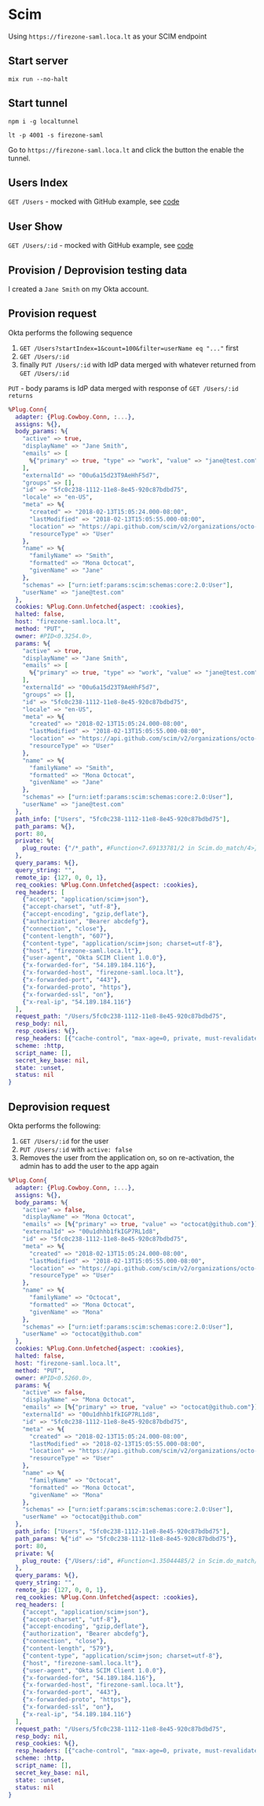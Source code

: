 # Scim

Using `https://firezone-saml.loca.lt` as your SCIM endpoint

## Start server

```
mix run --no-halt
```

## Start tunnel

```
npm i -g localtunnel
```

```
lt -p 4001 -s firezone-saml
```

Go to `https://firezone-saml.loca.lt` and click the button the enable the tunnel.

## Users Index

`GET /Users` - mocked with GitHub example, see [code](/lib/scim.ex#L16)

## User Show

`GET /Users/:id` - mocked with GitHub example, see [code](/lib/scim.ex#L62)


## Provision / Deprovision testing data

I created a `Jane Smith` on my Okta account.

## Provision request

Okta performs the following sequence

1. `GET /Users?startIndex=1&count=100&filter=userName eq "..."` first
1. `GET /Users/:id`
1. finally `PUT /Users/:id` with IdP data merged with whatever returned from `GET /Users/:id`

`PUT` - body params is IdP data merged with response of `GET /Users/:id returns`

```elixir
%Plug.Conn{
  adapter: {Plug.Cowboy.Conn, :...},
  assigns: %{},
  body_params: %{
    "active" => true,
    "displayName" => "Jane Smith",
    "emails" => [
      %{"primary" => true, "type" => "work", "value" => "jane@test.com"}
    ],
    "externalId" => "00u6a15d23T9AeHhF5d7",
    "groups" => [],
    "id" => "5fc0c238-1112-11e8-8e45-920c87bdbd75",
    "locale" => "en-US",
    "meta" => %{
      "created" => "2018-02-13T15:05:24.000-08:00",
      "lastModified" => "2018-02-13T15:05:55.000-08:00",
      "location" => "https://api.github.com/scim/v2/organizations/octo-org/Users/5fc0c238-1112-11e8-8e45-920c87bdbd75",
      "resourceType" => "User"
    },
    "name" => %{
      "familyName" => "Smith",
      "formatted" => "Mona Octocat",
      "givenName" => "Jane"
    },
    "schemas" => ["urn:ietf:params:scim:schemas:core:2.0:User"],
    "userName" => "jane@test.com"
  },
  cookies: %Plug.Conn.Unfetched{aspect: :cookies},
  halted: false,
  host: "firezone-saml.loca.lt",
  method: "PUT",
  owner: #PID<0.3254.0>,
  params: %{
    "active" => true,
    "displayName" => "Jane Smith",
    "emails" => [
      %{"primary" => true, "type" => "work", "value" => "jane@test.com"}
    ],
    "externalId" => "00u6a15d23T9AeHhF5d7",
    "groups" => [],
    "id" => "5fc0c238-1112-11e8-8e45-920c87bdbd75",
    "locale" => "en-US",
    "meta" => %{
      "created" => "2018-02-13T15:05:24.000-08:00",
      "lastModified" => "2018-02-13T15:05:55.000-08:00",
      "location" => "https://api.github.com/scim/v2/organizations/octo-org/Users/5fc0c238-1112-11e8-8e45-920c87bdbd75",
      "resourceType" => "User"
    },
    "name" => %{
      "familyName" => "Smith",
      "formatted" => "Mona Octocat",
      "givenName" => "Jane"
    },
    "schemas" => ["urn:ietf:params:scim:schemas:core:2.0:User"],
    "userName" => "jane@test.com"
  },
  path_info: ["Users", "5fc0c238-1112-11e8-8e45-920c87bdbd75"],
  path_params: %{},
  port: 80,
  private: %{
    plug_route: {"/*_path", #Function<7.69133781/2 in Scim.do_match/4>}
  },
  query_params: %{},
  query_string: "",
  remote_ip: {127, 0, 0, 1},
  req_cookies: %Plug.Conn.Unfetched{aspect: :cookies},
  req_headers: [
    {"accept", "application/scim+json"},
    {"accept-charset", "utf-8"},
    {"accept-encoding", "gzip,deflate"},
    {"authorization", "Bearer abcdefg"},
    {"connection", "close"},
    {"content-length", "607"},
    {"content-type", "application/scim+json; charset=utf-8"},
    {"host", "firezone-saml.loca.lt"},
    {"user-agent", "Okta SCIM Client 1.0.0"},
    {"x-forwarded-for", "54.189.184.116"},
    {"x-forwarded-host", "firezone-saml.loca.lt"},
    {"x-forwarded-port", "443"},
    {"x-forwarded-proto", "https"},
    {"x-forwarded-ssl", "on"},
    {"x-real-ip", "54.189.184.116"}
  ],
  request_path: "/Users/5fc0c238-1112-11e8-8e45-920c87bdbd75",
  resp_body: nil,
  resp_cookies: %{},
  resp_headers: [{"cache-control", "max-age=0, private, must-revalidate"}],
  scheme: :http,
  script_name: [],
  secret_key_base: nil,
  state: :unset,
  status: nil
}
```

## Deprovision request

Okta performs the following:

1. `GET /Users/:id` for the user
1. `PUT /Users/:id` with `active: false`
1. Removes the user from the application on, so on re-activation,
the admin has to add the user to the app again

```elixir
%Plug.Conn{
  adapter: {Plug.Cowboy.Conn, :...},
  assigns: %{},
  body_params: %{
    "active" => false,
    "displayName" => "Mona Octocat",
    "emails" => [%{"primary" => true, "value" => "octocat@github.com"}],
    "externalId" => "00u1dhhb1fkIGP7RL1d8",
    "id" => "5fc0c238-1112-11e8-8e45-920c87bdbd75",
    "meta" => %{
      "created" => "2018-02-13T15:05:24.000-08:00",
      "lastModified" => "2018-02-13T15:05:55.000-08:00",
      "location" => "https://api.github.com/scim/v2/organizations/octo-org/Users/5fc0c238-1112-11e8-8e45-920c87bdbd75",
      "resourceType" => "User"
    },
    "name" => %{
      "familyName" => "Octocat",
      "formatted" => "Mona Octocat",
      "givenName" => "Mona"
    },
    "schemas" => ["urn:ietf:params:scim:schemas:core:2.0:User"],
    "userName" => "octocat@github.com"
  },
  cookies: %Plug.Conn.Unfetched{aspect: :cookies},
  halted: false,
  host: "firezone-saml.loca.lt",
  method: "PUT",
  owner: #PID<0.5260.0>,
  params: %{
    "active" => false,
    "displayName" => "Mona Octocat",
    "emails" => [%{"primary" => true, "value" => "octocat@github.com"}],
    "externalId" => "00u1dhhb1fkIGP7RL1d8",
    "id" => "5fc0c238-1112-11e8-8e45-920c87bdbd75",
    "meta" => %{
      "created" => "2018-02-13T15:05:24.000-08:00",
      "lastModified" => "2018-02-13T15:05:55.000-08:00",
      "location" => "https://api.github.com/scim/v2/organizations/octo-org/Users/5fc0c238-1112-11e8-8e45-920c87bdbd75",
      "resourceType" => "User"
    },
    "name" => %{
      "familyName" => "Octocat",
      "formatted" => "Mona Octocat",
      "givenName" => "Mona"
    },
    "schemas" => ["urn:ietf:params:scim:schemas:core:2.0:User"],
    "userName" => "octocat@github.com"
  },
  path_info: ["Users", "5fc0c238-1112-11e8-8e45-920c87bdbd75"],
  path_params: %{"id" => "5fc0c238-1112-11e8-8e45-920c87bdbd75"},
  port: 80,
  private: %{
    plug_route: {"/Users/:id", #Function<1.35044485/2 in Scim.do_match/4>}
  },
  query_params: %{},
  query_string: "",
  remote_ip: {127, 0, 0, 1},
  req_cookies: %Plug.Conn.Unfetched{aspect: :cookies},
  req_headers: [
    {"accept", "application/scim+json"},
    {"accept-charset", "utf-8"},
    {"accept-encoding", "gzip,deflate"},
    {"authorization", "Bearer abcdefg"},
    {"connection", "close"},
    {"content-length", "579"},
    {"content-type", "application/scim+json; charset=utf-8"},
    {"host", "firezone-saml.loca.lt"},
    {"user-agent", "Okta SCIM Client 1.0.0"},
    {"x-forwarded-for", "54.189.184.116"},
    {"x-forwarded-host", "firezone-saml.loca.lt"},
    {"x-forwarded-port", "443"},
    {"x-forwarded-proto", "https"},
    {"x-forwarded-ssl", "on"},
    {"x-real-ip", "54.189.184.116"}
  ],
  request_path: "/Users/5fc0c238-1112-11e8-8e45-920c87bdbd75",
  resp_body: nil,
  resp_cookies: %{},
  resp_headers: [{"cache-control", "max-age=0, private, must-revalidate"}],
  scheme: :http,
  script_name: [],
  secret_key_base: nil,
  state: :unset,
  status: nil
}
```
